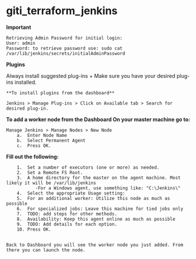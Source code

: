 # giti_terraform_jenkins

**Important**

```
Retrieving Admin Password for initial login:
User: admin
Password: to retrieve password use: sudo cat /var/lib/jenkins/secrets/initialAdminPassword
```

**Plugins**

Always install suggested plug-ins + Make sure you have your desired plug-ins installed. 
```
**To install plugins from the dashboard**

Jenkins > Manage Plug-ins > Click on Available tab > Search for desired plug-in. 
```

**To add a worker node from the Dashboard On your master machine go to:**


```
Manage Jenkins > Manage Nodes > New Node
	a.	Enter Node Name
	b.	Select Permanent Agent 
	c.	Press OK. 
```	

**Fill out the following:**
```
	1.	Set a number of executors (one or more) as needed.
	2.	Set a Remote FS Root.
	3.	A home directory for the master on the agent machine. Most likely it will be /var/lib/jenkins
	       -For a Windows agent, use something like: "C:\Jenkins\"
	4.	Select the appropriate Usage setting:
	5.	For an additional worker: Utilize this node as much as possible
	6.	For specialized jobs: Leave this machine for tied jobs only
	7.	TODO: add steps for other methods.
	8.	Availability: Keep this agent online as much as possible
	9.	TODO: Add details for each option.
	10.	Press OK. 


Back to Dashboard you will see the worker node you just added. From there you can launch the node. 

```
